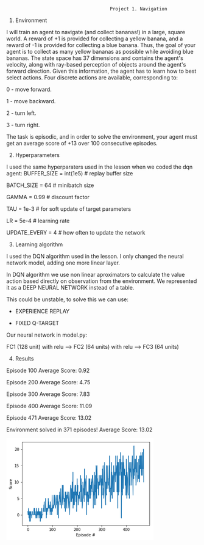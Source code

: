                                           Project 1. Navigation
1.	Environment

I will train an agent to navigate (and collect bananas!) in a large, square world.
A reward of +1 is provided for collecting a yellow banana, and a reward of -1 is provided for collecting a blue banana. Thus, the goal of your agent is to collect as many yellow bananas as possible while avoiding blue bananas.
The state space has 37 dimensions and contains the agent's velocity, along with ray-based perception of objects around the agent's forward direction. Given this information, the agent has to learn how to best select actions. Four discrete actions are available, corresponding to:

0 - move forward.

1 - move backward.

2 - turn left.

3 - turn right.


The task is episodic, and in order to solve the environment, your agent must get an average score of +13 over 100 consecutive episodes.

2.	Hyperparameters

I used the same hyperparaters used in the lesson when we coded the dqn agent:
BUFFER_SIZE = int(1e5)      # replay buffer size

BATCH_SIZE = 64             # minibatch size

GAMMA = 0.99                # discount factor

TAU = 1e-3                  # for soft update of target parameters

LR = 5e-4                   # learning rate 

UPDATE_EVERY = 4            # how often to update the network


3.	Learning algorithm

I used the DQN algorithm used in the lesson. I only changed the neural network model, adding one more linear layer.


In DQN algorithm  we use non linear aproximators to calculate the value action based directly on observation from the environment. We 
represented it as a DEEP NEURAL NETWORK instead of a table. 

This could be unstable, to solve this we can use:

- EXPERIENCE REPLAY

- FIXED Q-TARGET

Our neural network in model.py:

FC1 (128 unit) with relu  --> FC2 (64 units) with relu --> FC3 (64 units) 

4.	Results

Episode 100	Average Score: 0.92

Episode 200	Average Score: 4.75

Episode 300	Average Score: 7.83

Episode 400	Average Score: 11.09

Episode 471	Average Score: 13.02


Environment solved in 371 episodes!	Average Score: 13.02

![](https://github.com/manuelpinar/Reinforcement-Learning/blob/master/results.png)


